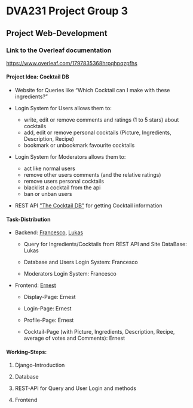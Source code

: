 # DVA231 Project Group 3
## Project Web-Development

### Link to the Overleaf documentation
https://www.overleaf.com/1797835368hrpqhpqzpfhs

#### Project Idea: Cocktail DB
 - Website for Queries like “Which Cocktail can I make with these ingredients?”
  
 - Login System for Users allows them to:
   - write, edit or remove comments and ratings (1 to 5 stars) about cocktails
   - add, edit or remove personal cocktails (Picture, Ingredients, Description, Recipe)
   - bookmark or unbookmark favourite cocktails
 
 - Login System for Moderators allows them to:
   - act like normal users
   - remove other users comments (and the relative ratings)
   - remove users personal cocktails
   - blacklist a cocktail from the api
   - ban or unban users
   
 - REST API ["The Cocktail DB"](https://www.thecocktaildb.com/api.php) for getting Cocktail information

#### Task-Distribution

- Backend: [Francesco](http://github.com/HarlockOfficial), [Lukas](http://github.com/LukasSchnitt)
	
  - Query for Ingredients/Cocktails from REST API and Site DataBase: Lukas

  - Database and Users Login System: Francesco
  
  - Moderators Login System: Francesco


- Frontend: [Ernest](github.com/erno98)

  - Display-Page: Ernest

  - Login-Page: Ernest

  - Profile-Page: Ernest
  
  - Cocktail-Page (with Picture, Ingredients, Description, Recipe, average of votes and Comments): Ernest


#### Working-Steps:

1. Django-Introduction

2. Database

3. REST-API for Query and User Login and methods

4. Frontend 
